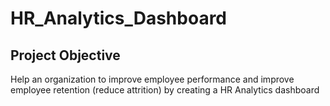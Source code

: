 # HR_Analytics_Dashboard
<h2>Project Objective</h2>
Help an organization to improve employee performance and improve employee retention (reduce attrition) by creating a HR Analytics dashboard
